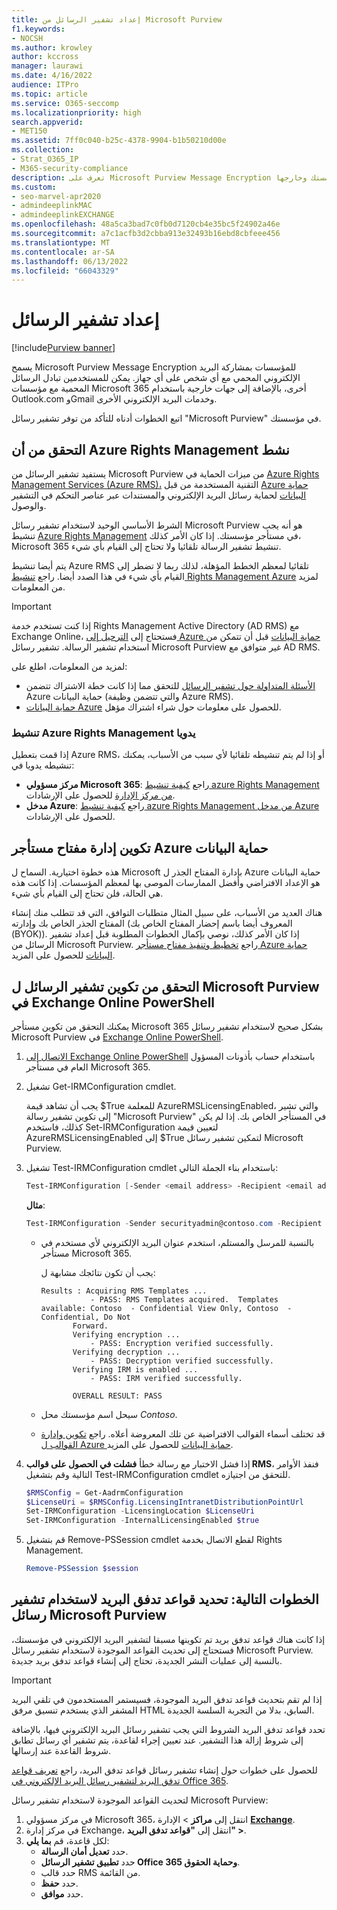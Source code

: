 ```yaml
---
title: إعداد تشفير الرسائل من Microsoft Purview
f1.keywords:
- NOCSH
ms.author: krowley
author: kccross
manager: laurawi
ms.date: 4/16/2022
audience: ITPro
ms.topic: article
ms.service: O365-seccomp
ms.localizationpriority: high
search.appverid:
- MET150
ms.assetid: 7ff0c040-b25c-4378-9904-b1b50210d00e
ms.collection:
- Strat_O365_IP
- M365-security-compliance
description: تعرف على Microsoft Purview Message Encryption الذي يتيح اتصالا محميا بالبريد الإلكتروني مع أشخاص داخل مؤسستك وخارجها.
ms.custom:
- seo-marvel-apr2020
- admindeeplinkMAC
- admindeeplinkEXCHANGE
ms.openlocfilehash: 48a5ca3bad7c0fb0d7120cb4e35bc5f24902a46e
ms.sourcegitcommit: a7c1acfb3d2cbba913e32493b16ebd8cbfeee456
ms.translationtype: MT
ms.contentlocale: ar-SA
ms.lasthandoff: 06/13/2022
ms.locfileid: "66043329"
---
```

# <a name="set-up-message-encryption"></a>إعداد تشفير الرسائل

[!include[Purview banner](../includes/purview-rebrand-banner.md)]

يسمح Microsoft Purview Message Encryption للمؤسسات بمشاركة البريد الإلكتروني المحمي مع أي شخص على أي جهاز. يمكن للمستخدمين تبادل الرسائل المحمية مع مؤسسات Microsoft 365 أخرى، بالإضافة إلى جهات خارجية باستخدام Outlook.com وGmail وخدمات البريد الإلكتروني الأخرى.

اتبع الخطوات أدناه للتأكد من توفر تشفير رسائل "Microsoft Purview" في مؤسستك.

## <a name="verify-that-azure-rights-management-is-active"></a>التحقق من أن Azure Rights Management نشط

يستفيد تشفير الرسائل من Microsoft Purview من ميزات الحماية في [Azure Rights Management Services (Azure RMS)،](/azure/information-protection/what-is-information-protection) التقنية المستخدمة من قبل [Azure حماية البيانات](/azure/information-protection/what-is-azure-rms) لحماية رسائل البريد الإلكتروني والمستندات عبر عناصر التحكم في التشفير والوصول.

الشرط الأساسي الوحيد لاستخدام تشفير رسائل Microsoft Purview هو أنه يجب تنشيط [Azure Rights Management](/azure/information-protection/what-is-azure-rms) في مستأجر مؤسستك. إذا كان الأمر كذلك، Microsoft 365 تنشيط تشفير الرسالة تلقائيا ولا تحتاج إلى القيام بأي شيء.

يتم أيضا تنشيط Azure RMS تلقائيا لمعظم الخطط المؤهلة، لذلك ربما لا تضطر إلى القيام بأي شيء في هذا الصدد أيضا. راجع [تنشيط Rights Management Azure](/azure/information-protection/activate-service) لمزيد من المعلومات.

> [!IMPORTANT]
> إذا كنت تستخدم خدمة Rights Management Active Directory (AD RMS) مع Exchange Online، فستحتاج إلى [الترحيل إلى Azure حماية البيانات](/azure/information-protection/migrate-from-ad-rms-to-azure-rms) قبل أن تتمكن من استخدام تشفير الرسالة. تشفير رسائل Microsoft Purview غير متوافق مع AD RMS.

لمزيد من المعلومات، اطلع على:

- [الأسئلة المتداولة حول تشفير الرسائل](ome-faq.yml) للتحقق مما إذا كانت خطة الاشتراك تتضمن Azure حماية البيانات (والتي تتضمن وظيفة Azure RMS).
- [حماية البيانات Azure](https://azure.microsoft.com/services/information-protection/) للحصول على معلومات حول شراء اشتراك مؤهل.

### <a name="manually-activating-azure-rights-management"></a>تنشيط Azure Rights Management يدويا

إذا قمت بتعطيل Azure RMS، أو إذا لم يتم تنشيطه تلقائيا لأي سبب من الأسباب، يمكنك تنشيطه يدويا في:

- **مركز مسؤولي Microsoft 365**: راجع [كيفية تنشيط azure Rights Management من مركز الإدارة](/azure/information-protection/activate-office365) للحصول على الإرشادات.
- **مدخل Azure**: راجع [كيفية تنشيط azure Rights Management من مدخل Azure](/azure/information-protection/activate-azure) للحصول على الإرشادات.

## <a name="configure-management-of-your-azure-information-protection-tenant-key"></a>تكوين إدارة مفتاح مستأجر Azure حماية البيانات

هذه خطوة اختيارية. السماح ل Microsoft بإدارة المفتاح الجذر ل Azure حماية البيانات هو الإعداد الافتراضي وأفضل الممارسات الموصى بها لمعظم المؤسسات. إذا كانت هذه هي الحالة، فلن تحتاج إلى القيام بأي شيء.

هناك العديد من الأسباب، على سبيل المثال متطلبات التوافق، التي قد تتطلب منك إنشاء المفتاح الجذر الخاص بك وإدارته (المعروف أيضا باسم إحضار المفتاح الخاص بك (BYOK)). إذا كان الأمر كذلك، نوصي بإكمال الخطوات المطلوبة قبل إعداد تشفير الرسائل من Microsoft Purview. راجع [تخطيط وتنفيذ مفتاح مستأجر Azure حماية البيانات](/information-protection/plan-design/plan-implement-tenant-key) للحصول على المزيد.

## <a name="verify-microsoft-purview-message-encryption-configuration-in-exchange-online-powershell"></a>التحقق من تكوين تشفير الرسائل ل Microsoft Purview في Exchange Online PowerShell

يمكنك التحقق من تكوين مستأجر Microsoft 365 بشكل صحيح لاستخدام تشفير رسائل Microsoft Purview في [Exchange Online PowerShell](/powershell/exchange/exchange-online-powershell).

1. [الاتصال إلى Exchange Online PowerShell](/powershell/exchange/connect-to-exchange-online-powershell) باستخدام حساب بأذونات المسؤول العام في مستأجر Microsoft 365.

2. تشغيل Get-IRMConfiguration cmdlet.

     يجب أن تشاهد قيمة $True للمعلمة AzureRMSLicensingEnabled، والتي تشير إلى تكوين تشفير رسالة "Microsoft Purview" في المستأجر الخاص بك. إذا لم يكن كذلك، فاستخدم Set-IRMConfiguration لتعيين قيمة AzureRMSLicensingEnabled إلى $True لتمكين تشفير رسائل Microsoft Purview.

3. تشغيل Test-IRMConfiguration cmdlet باستخدام بناء الجملة التالي:

   ```powershell
   Test-IRMConfiguration [-Sender <email address> -Recipient <email address>]
   ```

   **مثال**:

   ```powershell
   Test-IRMConfiguration -Sender securityadmin@contoso.com -Recipient securityadmin@contoso.com
   ```

   - بالنسبة للمرسل والمستلم، استخدم عنوان البريد الإلكتروني لأي مستخدم في مستأجر Microsoft 365.

     يجب أن تكون نتائجك مشابهة ل:

     ```console
     Results : Acquiring RMS Templates ...
                - PASS: RMS Templates acquired.  Templates available: Contoso  - Confidential View Only, Contoso  - Confidential, Do Not
            Forward.
            Verifying encryption ...
                - PASS: Encryption verified successfully.
            Verifying decryption ...
                - PASS: Decryption verified successfully.
            Verifying IRM is enabled ...
                - PASS: IRM verified successfully.

            OVERALL RESULT: PASS
     ```

   - سيحل اسم مؤسستك محل *Contoso*.

   - قد تختلف أسماء القوالب الافتراضية عن تلك المعروضة أعلاه. راجع [تكوين وإدارة القوالب ل Azure حماية البيانات](/azure/information-protection/configure-policy-templates) للحصول على المزيد.

4. إذا فشل الاختبار مع رسالة خطأ **فشلت في الحصول على قوالب RMS**، فنفذ الأوامر التالية وقم بتشغيل Test-IRMConfiguration cmdlet للتحقق من اجتيازه.

   ```powershell
   $RMSConfig = Get-AadrmConfiguration
   $LicenseUri = $RMSConfig.LicensingIntranetDistributionPointUrl
   Set-IRMConfiguration -LicensingLocation $LicenseUri
   Set-IRMConfiguration -InternalLicensingEnabled $true
   ```
5. قم بتشغيل Remove-PSSession cmdlet لقطع الاتصال بخدمة Rights Management.

     ```powershell
     Remove-PSSession $session
     ```

## <a name="next-steps-define-mail-flow-rules-to-use-microsoft-purview-message-encryption"></a>الخطوات التالية: تحديد قواعد تدفق البريد لاستخدام تشفير رسائل Microsoft Purview

إذا كانت هناك قواعد تدفق بريد تم تكوينها مسبقا لتشفير البريد الإلكتروني في مؤسستك، فستحتاج إلى تحديث القواعد الموجودة لاستخدام تشفير رسائل Microsoft Purview. بالنسبة إلى عمليات النشر الجديدة، تحتاج إلى إنشاء قواعد تدفق بريد جديدة.

> [!IMPORTANT]
> إذا لم تقم بتحديث قواعد تدفق البريد الموجودة، فسيستمر المستخدمون في تلقي البريد المشفر الذي يستخدم تنسيق مرفق HTML السابق، بدلا من التجربة السلسة الجديدة.

تحدد قواعد تدفق البريد الشروط التي يجب تشفير رسائل البريد الإلكتروني فيها، بالإضافة إلى شروط إزالة هذا التشفير. عند تعيين إجراء لقاعدة، يتم تشفير أي رسائل تطابق شروط القاعدة عند إرسالها.

للحصول على خطوات حول إنشاء تشفير رسائل قواعد تدفق البريد، راجع [تعريف قواعد تدفق البريد لتشفير رسائل البريد الإلكتروني في Office 365](define-mail-flow-rules-to-encrypt-email.md).

لتحديث القواعد الموجودة لاستخدام تشفير رسائل Microsoft Purview:

1. في مركز مسؤولي Microsoft 365، انتقل إلى **مراكز** >  الإدارة <a href="https://go.microsoft.com/fwlink/p/?linkid=2059104" target="_blank">**Exchange**</a>.
2. في مركز إدارة Exchange، انتقل إلى **"قواعد تدفق البريد" >**.
3. لكل قاعدة، قم **بما يلي**:
    - حدد **تعديل أمان الرسالة**.
    - حدد **تطبيق تشفير الرسائل Office 365 وحماية الحقوق**.
    - حدد قالب RMS من القائمة.
    - حدد **حفظ**.
    - حدد **موافق**.

